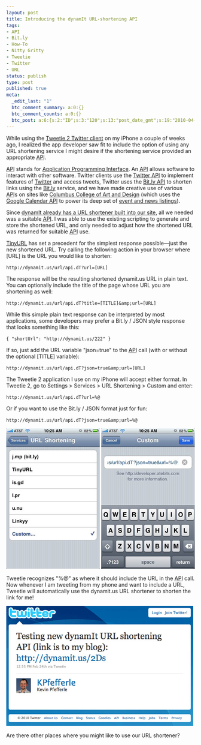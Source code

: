 ```yaml
---
layout: post
title: Introducing the dynamIt URL-shortening API
tags:
- API
- Bit.ly
- How-To
- Nitty Gritty
- Tweetie
- Twitter
- URL
status: publish
type: post
published: true
meta:
  _edit_last: "1"
  btc_comment_summary: a:0:{}
  btc_comment_counts: a:0:{}
  btc_post: a:6:{s:2:"ID";s:3:"120";s:13:"post_date_gmt";s:19:"2010-04-06 17:04:42";s:23:"initial_import_date_gmt";s:19:"2010-04-06 17:07:28";s:20:"last_import_date_gmt";s:19:"0000-00-00 00:00:00";s:4:"hits";s:1:"0";s:6:"misses";s:1:"0";}
---
```


While using the [Tweetie 2 Twitter client](http://www.atebits.com/tweetie-iphone/) on my iPhone a couple of weeks ago, I realized the app developer saw fit to include the option of using any URL shortening service I might desire if the shortening service provided an appropriate <abbr title="Application Programming Interface">API</abbr>.

<abbr title="Application Programming Interface">API</abbr> stands for [Application Programming Interface](http://en.wikipedia.org/wiki/Application_programming_interface). An <abbr title="Application Programming Interface">API</abbr> allows software to interact with other software. Twitter clients use the [Twitter API](http://apiwiki.twitter.com/) to implement features of [Twitter](http://twitter.com/) and access tweets, Twitter uses the [Bit.ly API](http://code.google.com/p/bitly-api/wiki/ApiDocumentation) to shorten links using the [Bit.ly](http://bit.ly/) service, and we have made creative use of various <abbr title="Application Programming Interface">API</abbr>s on sites like [Columbus College of Art and Design](http://www.ccad.edu/) (which uses the [Google Calendar API](http://code.google.com/apis/calendar/) to power its deep set of [event and news listings](http://www.ccad.edu/calendar/display?q=ccad-events)).

Since [dynamIt already has a URL shortener built into our site](http://www.dynamit.us/blog/2009/03/a-smaller-url/), all we needed was a suitable <abbr title="Application Programming Interface">API</abbr>. I was able to use the existing scripting to generate and store the shortened URL, and only needed to adjust how the shortened URL was returned for suitable <abbr title="Application Programming Interface">API</abbr> use.

[TinyURL](http://tinyurl.com/) has set a precedent for the simplest response possible—just the new shortened URL. Try calling the following action in your browser where [URL] is the URL you would like to shorten:

    http://dynamit.us/url/api.dT?url=[URL]

The response will be the resulting shortened dynamit.us URL in plain text. You can optionally include the title of the page whose URL you are shortening as well:

    http://dynamit.us/url/api.dT?title=[TITLE]&amp;url=[URL]

While this simple plain text response can be interpreted by most applications, some developers may prefer a Bit.ly / JSON style response that looks something like this:

    { "shortUrl": "http://dynamit.us/222" }

If so, just add the URL variable "json=true" to the <abbr title="Application Programming Interface">API</abbr> call (with or without the optional [TITLE] variable):

    http://dynamit.us/url/api.dT?json=true&amp;url=[URL]

The Tweetie 2 application I use on my iPhone will accept either format. In Tweetie 2, go to Settings &gt; Services &gt; URL Shortening &gt; Custom and enter:

    http://dynamit.us/url/api.dT?url=%@

Or if you want to use the Bit.ly / JSON format just for fun:

    http://dynamit.us/url/api.dT?json=true&amp;url=%@

![Tweetie URL Settings](/images/tweetie-url-1.jpg) ![Tweetie URL API](/images/tweetie-url-2.jpg)

Tweetie recognizes "%@" as where it should include the URL in the <abbr title="Application Programming Interface">API</abbr> call. Now whenever I am tweeting from my phone and want to include a URL, Tweetie will automatically use the dynamit.us URL shortener to shorten the link for me!

![Test Tweet](/images/tweetie-url-3.jpg)

Are there other places where you might like to use our URL shortener?

